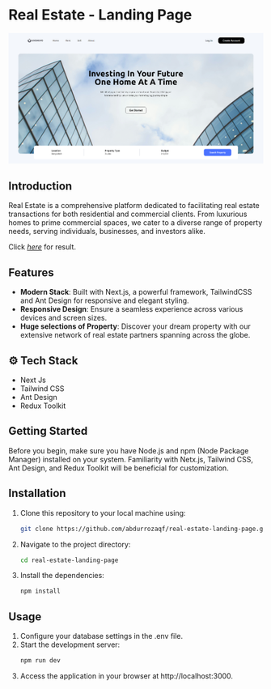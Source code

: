 # Real Estate - Landing Page

<div align="center" width="100%">
   <img src="/public/realestate-page.png" alt="Real Estate">
</div>

## Introduction

Real Estate is a comprehensive platform dedicated to facilitating real estate transactions for both residential and commercial clients. From luxurious homes to prime commercial spaces, we cater to a diverse range of property needs, serving individuals, businesses, and investors alike.

Click [_here_](https://realestate-landingpage.vercel.app/) for result.

## Features

- **Modern Stack**: Built with Next.js, a powerful framework, TailwindCSS and Ant Design for responsive and elegant styling.
- **Responsive Design**: Ensure a seamless experience across various devices and screen sizes.
- **Huge selections of Property**: Discover your dream property with our extensive network of real estate partners spanning across the globe.

## ⚙️ Tech Stack

- Next Js
- Tailwind CSS
- Ant Design
- Redux Toolkit

## Getting Started

Before you begin, make sure you have Node.js and npm (Node Package Manager) installed on your system. Familiarity with Netx.js, Tailwind CSS, Ant Design, and Redux Toolkit will be beneficial for customization.

## Installation

1. Clone this repository to your local machine using:

   ```bash
   git clone https://github.com/abdurrozaqf/real-estate-landing-page.git
   ```

2. Navigate to the project directory:

   ```bash
   cd real-estate-landing-page
   ```

3. Install the dependencies:

   ```bash
   npm install
   ```

## Usage

1. Configure your database settings in the .env file.
2. Start the development server:
   ```bash
   npm run dev
   ```
3. Access the application in your browser at http://localhost:3000.
